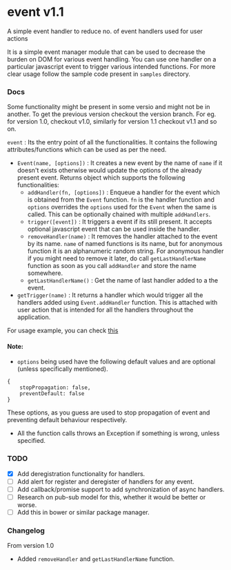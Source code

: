 # event v1.1
A simple event handler to reduce no. of event handlers used for user actions

It is a simple event manager module that can be used to decrease the burden on DOM for various event handling. You can use one handler on a particular javascript event to trigger various intended functions. For more clear usage follow the sample code present in `samples` directory.

### Docs
Some functionality might be present in some versio and might not be in another. To get the previous version checkout the version branch. For eg. for version 1.0, checkout v1.0, similarly for version 1.1 checkout v1.1 and so on.

`event` : Its the entry point of all the functionalities. It contains the following attributes/functions which can be used as per the need.

* `Event(name, [options])` : It creates a new event by the name of `name` if it doesn't exists otherwise would update the options of the already present event. Returns object which supports the following functionalities: 
    - `addHandler(fn, [options])` : Enqueue a handler for the event which is obtained from the `Event` function. `fn` is the handler function and `options` overrides the `options` used for the `Event` when the same is called. This can be optionally chained with multiple `addHandlers`.
    - `trigger([event])` : It triggers a event if its still present. It accepts optional javascript event that can be used inside the handler.
    - `removeHandler(name)` : It removes the handler attached to the event by its name. `name` of named functions is its name, but for anonymous function it is an alphanumeric random string. For anonymous handler if you might need to remove it later, do call `getLastHandlerName` function as soon as you call `addHandler` and store the name somewhere.
    - `getLastHandlerName()` : Get the name of last handler added to a the event.
* `getTrigger(name)` : It returns a handler which would trigger all the handlers added using `Event.addHandler` function. This is attached with user action that is intended for all the handlers throughout the application.

For usage example, you can check [this](https://codebeads.wordpress.com/2016/12/07/javascript-going-back-to-events/)
#### Note:
* `options` being used have the following default values and are optional (unless specifically mentioned).
```
{
    stopPropagation: false,
    preventDefault: false
}
```
These options, as you guess are used to stop propagation of event and preventing default behaviour respectively.
* All the function calls throws an Exception if something is wrong, unless specified.

### TODO
- [x] Add deregistration functionality for handlers.
- [ ] Add alert for register and deregister of handlers for any event.
- [ ] Add callback/promise support to add synchronization of async handlers.
- [ ] Research on pub-sub model for this, whether it would be better or worse.
- [ ] Add this in bower or similar package manager.

### Changelog
From version 1.0
* Added `removeHandler` and `getLastHandlerName` function.

